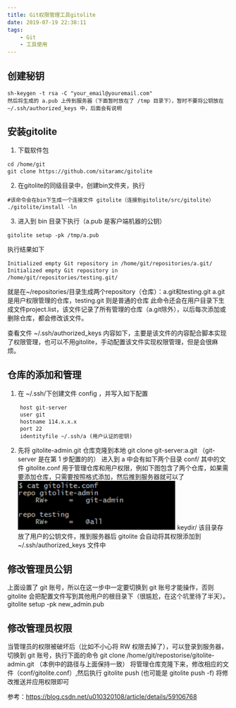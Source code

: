 ```yaml
---
title: Git权限管理工具gitolite
date: 2019-07-19 22:38:11
tags:
    - Git
    - 工具使用
---
```

## 创建秘钥
```ejs
sh-keygen -t rsa -C "your_email@youremail.com"
然后将生成的 a.pub 上传到服务器（下面暂时放在了 /tmp 目录下），暂时不要将公钥放在 ~/.ssh/authorized_keys 中，后面会有说明
```
## 安装gitolite
1. 下载软件包
```ejs
cd /home/git
git clone https://github.com/sitaramc/gitolite
```
2. 在gitolite的同级目录中，创建bin文件夹，执行
```ejs
#该命令会在bin下生成一个连接文件 gitolite（连接到gitolite/src/gitolite）
./gitolite/install -ln
```
3. 进入到 bin 目录下执行（a.pub 是客户端机器的公钥）
```ejs
gitolite setup -pk /tmp/a.pub
```
执行结果如下
```ejs
Initialized empty Git repository in /home/git/repositories/a.git/
Initialized empty Git repository in /home/git/repositories/testing.git/
```
就是在~/repositories/目录生成两个repository（仓库）：a.git和testing.git
a.git是用户权限管理的仓库，testing.git 则是普通的仓库
此命令还会在用户目录下生成文件project.list，该文件记录了所有管理的仓库（a.git除外），以后每次添加或删除仓库，都会修改该文件。

查看文件 ~/.ssh/authorized_keys 内容如下，主要是该文件的内容配合脚本实现了权限管理，也可以不用gitolite，手动配置该文件实现权限管理，但是会很麻烦。

## 仓库的添加和管理
1. 在 ~/.ssh/下创建文件 config ，并写入如下配置
```ejs
    host git-server
    user git
    hostname 114.x.x.x
    port 22
    identityfile ~/.ssh/a (用户认证的密钥)
```
2. 先将 gitolite-admin.git 仓库克隆到本地
git clone git-server:a.git （git-server 是在第 1 步配置的的）
进入到 a 中会有如下两个目录
conf/ 其中的文件 gitolite.conf 用于管理仓库和用户权限，例如下图包含了两个仓库，如果需要添加仓库，只需要按照格式添加，然后推到服务器就可以了
![](/images/git.png)
keydir/ 该目录存放了用户的公钥文件，推到服务器后 gitolite 会自动将其权限添加到 ~/.ssh/authorized_keys 文件中
## 修改管理员公钥
上面设置了 git 账号，所以在这一步中一定要切换到 git 账号才能操作，否则 gitolite 会把配置文件写到其他用户的根目录下（很尴尬，在这个坑里待了半天）。
gitolite setup -pk  new_admin.pub
## 修改管理员权限
当管理员的权限被破坏后（比如不小心将 RW 权限去掉了），可以登录到服务器，切换到 git 账号，执行下面的命令
git clone /home/git/repostorise/gitolite-admin.git （本例中的路径与上面保持一致）
将管理仓库克隆下来，修改相应的文件（conf/gitolite.conf）,然后执行
gitolite push (也可能是 gitolite push -f)   将修改推送并应用权限即可

参考：https://blog.csdn.net/u010320108/article/details/59106768



